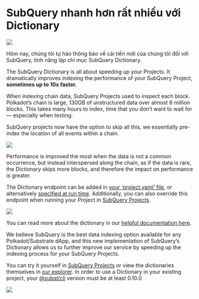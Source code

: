 # SubQuery nhanh hơn rất nhiều với Dictionary

![](https://miro.medium.com/max/1400/1*iEQbr-KZNIkztylVowAuaQ.png)

Hôm nay, chúng tôi tự hào thông báo về cải tiến mới của chúng tôi đối với SubQuery, tính năng lập chỉ mục SubQuery Dictionary.

The SubQuery Dictionary is all about speeding up your Projects. It dramatically improves indexing the performance of your SubQuery Project, **sometimes up to 10x faster.**

When indexing chain data, SubQuery Projects used to inspect each block. Polkadot’s chain is large, 130GB of unstructured data over almost 6 million blocks. This takes many hours to index, time that you don’t want to wait for — especially when testing.

SubQuery projects now have the option to skip all this, we essentially pre-index the location of all events within a chain.

![](https://miro.medium.com/max/1400/1*uIjz8W4TG9Q0au9zoKbHVw.png)

Performance is improved the most when the data is not a common occurrence, but instead interspersed along the chain, as if the data is rare, the Dictionary skips more blocks, and therefore the impact on performance is greater.

The Dictionary endpoint can be added in [your ‘project.yaml’ file](https://doc.subquery.network/create/manifest.html), or alternatively [specified at run time](https://doc.subquery.network/run/run.html#using-a-dictionary). Additionally, you can also override this endpoint when running your Project in [SubQuery Projects](https://project.subquery.network/).

![](https://miro.medium.com/max/1400/1*xl4wENAv_oNingDQZyrtyw.png)

You can read more about the dictionary in our [helpful documentation here](https://doc.subquery.network/run/run.html#using-a-dictionary).

We believe SubQuery is the best data indexing option available for any Polkadot/Substrate dApp, and this new implementation of SubQuery’s Dictionary allows us to further improve our service by speeding up the indexing process for your SubQuery Projects.

You can try it yourself in [SubQuery Projects](https://project.subquery.network/) or view the dictionaries themselves in [our explorer](https://explorer.subquery.network/). In order to use a Dictionary in your existing project, your [@subql/cli](https://www.npmjs.com/package/@subql/cli) version must be at least 0.10.0

![](https://miro.medium.com/max/1400/1*CrbWsx1rFiBNjkCepxbkPQ.png)
